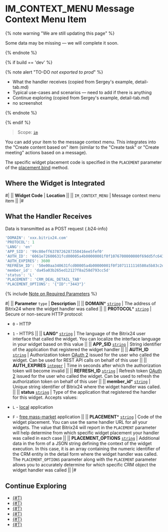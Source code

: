 # IM_CONTEXT_MENU Message Context Menu Item

{% note warning "We are still updating this page" %}

Some data may be missing — we will complete it soon.

{% endnote %}

{% if build == 'dev' %}

{% note alert "TO-DO _not exported to prod_" %}

- What the handler receives (copied from Sergey's example, detail-tab.md)
- Typical use-cases and scenarios — need to add if there is anything
- Continue exploring (copied from Sergey's example, detail-tab.md)
- no screenshot

{% endnote %}

{% endif %}

> Scope: [`im`](../../scopes/permissions.md)

You can add your item to the message context menu. This integrates into the "Create content based on" item (similar to the "Create task" or "Create meeting" actions based on a message).

The specific widget placement code is specified in the `PLACEMENT` parameter of the [placement.bind](../placement-bind.md) method.

## Where the Widget is Integrated

#| 
|| **Widget Code** | **Location** ||
|| `IM_CONTEXT_MENU` | Message context menu item  ||
|#

## What the Handler Receives

Data is transmitted as a POST request {.b24-info}

```js
'DOMAIN': 'xxx.bitrix24.com'
'PROTOCOL': 1
'LANG': 'en'
'APP_SID': '99c80eff6378726287350416ee5fef0'
'AUTH_ID': '6061e72600631fcd00005a4b00000001f0f1076700000000f69dd5fc643d9ce2fdbc1'
'AUTH_EXPIRES': 3600
'REFRESH_ID': '50e00aa340631fcd00005a4b00000001f0f1071111116580a5b83c2de639ef28c12'
'member_id': 'da45a03b265ed12127f8a258d793cc5d'
'status': 'L'
'PLACEMENT': 'CRM_DEAL_DETAIL_TAB'
'PLACEMENT_OPTIONS': '{"ID":"3443"}'
```

{% include [Note on Required Parameters](../../../_includes/required.md) %}

#| 
|| **Parameter**
`type` | **Description** ||
|| **DOMAIN*** 
[`string`](../../data-types.md) | The address of Bitrix24 where the widget handler was called ||
|| **PROTOCOL*** 
[`string`](../../data-types.md) | Secure or non-secure HTTP protocol:

- `0` - HTTP
- `1` - HTTPS
 ||
|| **LANG*** 
[`string`](../../data-types.md) | The language of the Bitrix24 user interface that called the widget. You can localize the interface language in your widget based on this value ||
|| **APP_SID** 
[`string`](../../data-types.md) | String identifier of the application that registered the widget handler ||
|| **AUTH_ID** 
[`string`](../../data-types.md) | Authorization token [OAuth 2](../../../settings/oauth/simple-way.md) issued for the user who called the widget. Can be used for REST API calls on behalf of this user ||
|| **AUTH_EXPIRES** 
[`integer`](../../data-types.md) | Time in seconds after which the authorization token will become invalid ||
|| **REFRESH_ID** 
[`string`](../../data-types.md) | Refresh token [OAuth 2](../../../settings/oauth/simple-way.md) issued for the user who called the widget. Can be used to refresh the authorization token on behalf of this user ||
|| **member_id*** 
[`string`](../../data-types.md) | Unique string identifier of Bitrix24 where the widget handler was called.  ||
|| **status** 
[`string`](../../data-types.md) | Type of the application that registered the handler for this widget. Accepts values:

- `L` - [local](../../../local-integrations/local-apps.md) application
- `F` - [free mass-market](../../../market/index.md) application
||
|| **PLACEMENT*** 
[`string`](../../data-types.md) | Code of the widget placement. You can use the same handler URL for all your widgets. The value that Bitrix24 will report in the `PLACEMENT` parameter will help determine from which specific widget placement your handler was called in each case ||
|| **PLACEMENT_OPTIONS** 
[`string`](../../data-types.md) | Additional data in the form of a JSON string defining the context of the widget execution. In this case, it is an array containing the numeric identifier of the CRM entity in the detail form where the widget handler was called. The `PLACEMENT_OPTIONS` parameter along with the `PLACEMENT` parameter allows you to accurately determine for which specific CRM object the widget handler was called ||
|#

## Continue Exploring

- [{#T}](../placement-bind.md)
- [{#T}](../ui-interaction/index.md)
- [{#T}](../ui-interaction/crm-card.md)
- [{#T}](../../../settings/interactivity/index.md)
- [{#T}](../open-application.md)
- [{#T}](../open-path.md)